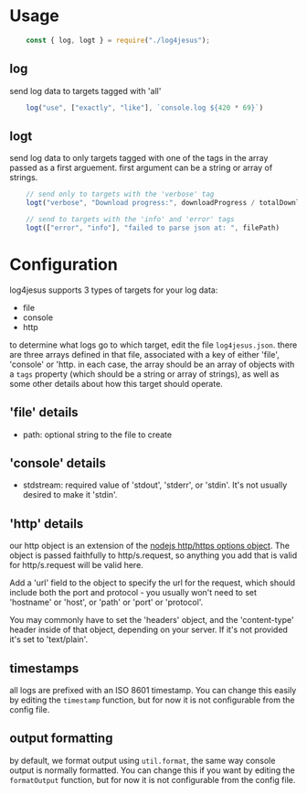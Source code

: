 
# Usage

```js
    const { log, logt } = require("./log4jesus");
```

## log
send log data to targets tagged with 'all'
```js
    log("use", ["exactly", "like"], `console.log ${420 * 69}`)
```

## logt
send log data to only targets tagged with one of the tags in the array passed as a first arguement.
first argument can be a string or array of strings.
```js
    // send only to targets with the 'verbose' tag
    logt("verbose", "Download progress:", downloadProgress / totalDownloads);

    // send to targets with the 'info' and 'error' tags
    logt(["error", "info"], "failed to parse json at: ", filePath)
```

# Configuration
log4jesus supports 3 types of targets for your log data:
- file
- console
- http

to determine what logs go to which target, edit the file `log4jesus.json`.
there are three arrays defined in that file, associated with a key of either 'file', 'console' or 'http.
in each case, the array should be an array of objects with a `tags` property (which should be a string or array of strings), as well as some other details about how this target should operate.

## 'file' details
- path: optional string to the file to create

## 'console' details
- stdstream: required value of 'stdout', 'stderr', or 'stdin'. It's not usually desired to make it 'stdin'.

## 'http' details
our http object is an extension of the [nodejs http/https options object](https://nodejs.org/api/http.html#httprequesturl-options-callback). The object is passed faithfully to http/s.request, so anything you add that is valid for http/s.request will be valid here.

Add a 'url' field to the object to specify the url for the request, which should include both the port and protocol - you usually won't need to set 'hostname' or 'host', or 'path' or 'port' or 'protocol'.

You may commonly have to set the 'headers' object, and the 'content-type' header inside of that object, depending on your server. If it's not provided it's set to 'text/plain'.

## timestamps
all logs are prefixed with an ISO 8601 timestamp. You can change this easily by editing the `timestamp` function, but for now it is not configurable from the config file.

## output formatting
by default, we format output using `util.format`, the same way console output is normally formatted. You can change this if you want by editing the `formatOutput` function, but for now it is not configurable from the config file.

